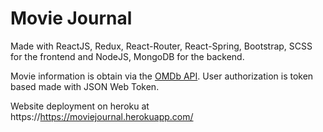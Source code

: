 # Movie Journal

Made with ReactJS, Redux, React-Router, React-Spring, Bootstrap, SCSS for the frontend and NodeJS, MongoDB for the backend.

Movie information is obtain via the [OMDb API](https://www.omdbapi.com). User authorization is token based made with JSON Web Token.

Website deployment on heroku at https://https://moviejournal.herokuapp.com/
